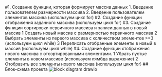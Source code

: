 #1. Создание функции, которая формирует массив данных
    1. Введение пользователем размерности массива
    2. Введение пользователем элементов массива (используем цикл for)
#2. Создание функции отображения заданного массива (используем цикл for)
#3. Создание функции сортировки первичного массива и записи данных в новый массив
    1 Создать новый массив с размерностью первичного массива
    2 Выбрать элементы из первого массива с количеством элементов >=3 (используем цикл while)
    3 Переписать отобранные элементы в новый в массив (используем цикл while)
#4. Создание функции отображения нового массива с отсортированными элементами.
    1 Убрать пустые элементы в новом массиве (используем лямбда выражение)
    2 Отобразить все элементы нового массива (используем цикл for)
    ## Блок-схема проекта
    ![block diagram drawio](https://user-images.githubusercontent.com/112971449/201313346-88d8bbe6-7e41-4ad9-aed6-aa2b91b79926.png)

